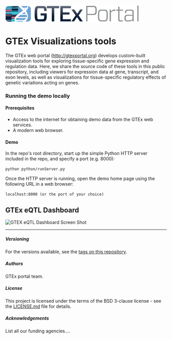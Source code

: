 
![GTEx logo](/images/gtex2.png) 

# GTEx Visualizations tools
The GTEx web portal (http://gtexportal.org) develops custom-built visualization tools for exploring tissue-specific gene expression and regulation data. Here, we share the source code of these tools in this public repository, including viewers for expression data at gene, transcript, and exon levels, as well as visualizations for tissue-specific regulatory effects of genetic variations acting on genes.  

### Running the demo locally
#### Prerequisites
* Access to the internet for obtaining demo data from the GTEx web services.
* A modern web browser.
#### Demo
In the repo's root directory, start up the simple Python HTTP server included in the repo, and specify a port (e.g. 8000):

```python python/runServer.py```

Once the HTTP server is running, open the demo home page using the following URL in a web browser: 

```localhost:8000 (or the port of your choice)``` 

## GTEx eQTL Dashboard
![GTEX eQTL Dashboard Screen Shot](/images/GTEx-eQTL-dashboard.png)

---

##### Versioning
For the versions available, see the [tags on this repository](https://github.com/broadinstitute/gtex-viz/tags).

##### Authors
GTEx portal team.

##### License
This project is licensed under the terms of the BSD 3-clause license - see the [LICENSE.md](LICENSE.md) file for details.

##### Acknowledgements
List all our funding agencies....


